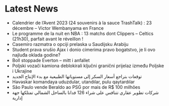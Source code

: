 # Latest News
-  Calendrier de l’Avent 2023 (24 souvenirs à la sauce TrashTalk) : 23 décembre – Victor Wembanyama en France
-  Le programme de la nuit en NBA : 13 matchs dont Clippers – Celtics (21h30), parfait avant le réveillon !
-  Casemiro razmatra o opciji prelaska u Saudijsku Arabiju
-  Student prava srušio Ajax i donio cimerima pravo bogatstvo, je li ovo najluđa oklada godine?
-  Boll stoppade Everton – mitt i anfallet
-  Poljski vozači kamiona deblokirali ključni granični prijelaz između Poljske i Ukrajine
-  توقعات بتراجع أسعار السكر إلى مستوياتها الطبيعية مع بدء الإنتاج الجديد
-  Həvəskar komandaya uduzdular, utandılar, pulu qaytardılar
-  São Paulo vende Beraldo ao PSG por mais de R$ 100 milhões
-  شركات تطوير عقاري تتنافس على شراء 126 فدانا بالساحل الشمالي تمتلكها جهة إدارية
